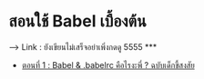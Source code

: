 # สอนใช้ Babel เบื้องต้น 

--> Link : ยังเขียนไม่เสร็จอย่าเพิ่งกดดู 5555 ***
- [ ตอนที่ 1 : Babel & .babelrc คือไรงะพี่ ? ฉบับเด็กขี้สงสัย ](https://medium.com/@panchanom/babel-babelrc-%E0%B8%84%E0%B8%B7%E0%B8%AD%E0%B9%84%E0%B8%A3%E0%B8%87%E0%B8%B0%E0%B8%9E%E0%B8%B5%E0%B9%88-%E0%B8%89%E0%B8%9A%E0%B8%B1%E0%B8%9A%E0%B9%80%E0%B8%94%E0%B9%87%E0%B8%81%E0%B8%82%E0%B8%B5%E0%B9%89%E0%B8%AA%E0%B8%87%E0%B8%AA%E0%B8%B1%E0%B8%A2-%E0%B8%95%E0%B8%AD%E0%B8%99%E0%B8%97%E0%B8%B5%E0%B9%88-1-8c40d72669d)
